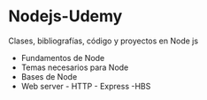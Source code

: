 # Nodejs-Udemy

Clases, bibliografías, código y proyectos en Node js

- Fundamentos de Node
- Temas necesarios para Node
- Bases de Node
- Web server - HTTP - Express -HBS
    
